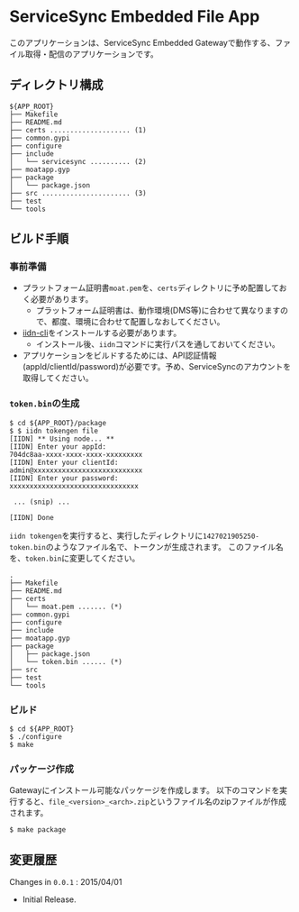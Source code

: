 ServiceSync Embedded File App
===

このアプリケーションは、ServiceSync Embedded Gatewayで動作する、ファイル取得・配信のアプリケーションです。

## ディレクトリ構成

```
${APP_ROOT}
├── Makefile
├── README.md
├── certs .................... (1)
├── common.gypi
├── configure
├── include
│   └── servicesync .......... (2)
├── moatapp.gyp
├── package
│   └── package.json
├── src ...................... (3)
├── test
└── tools
```

## ビルド手順

### 事前準備

* プラットフォーム証明書`moat.pem`を、`certs`ディレクトリに予め配置しておく必要があります。
  * プラットフォーム証明書は、動作環境(DMS等)に合わせて異なりますので、都度、環境に合わせて配置しなおしてください。
* [iidn-cli](https://github.com/inventit/iidn-cli)をインストールする必要があります。
  * インストール後、`iidn`コマンドに実行パスを通しておいてください。
* アプリケーションをビルドするためには、API認証情報(appId/clientId/password)が必要です。予め、ServiceSyncのアカウントを取得してください。

### `token.bin`の生成

```
$ cd ${APP_ROOT}/package
$ $ iidn tokengen file
[IIDN] ** Using node... **
[IIDN] Enter your appId:
704dc8aa-xxxx-xxxx-xxxx-xxxxxxxxx
[IIDN] Enter your clientId:
admin@xxxxxxxxxxxxxxxxxxxxxxxxxxx
[IIDN] Enter your password:
xxxxxxxxxxxxxxxxxxxxxxxxxxxxxxxx

 ... (snip) ...

[IIDN] Done
```

`iidn tokengen`を実行すると、実行したディレクトリに`1427021905250-token.bin`のようなファイル名で、トークンが生成されます。
このファイル名を、`token.bin`に変更してください。

```
.
├── Makefile
├── README.md
├── certs
│   └── moat.pem ....... (*)
├── common.gypi
├── configure
├── include
├── moatapp.gyp
├── package
│   ├── package.json
│   └── token.bin ...... (*)
├── src
├── test
└── tools
```

### ビルド

```
$ cd ${APP_ROOT}
$ ./configure
$ make
```

### パッケージ作成

Gatewayにインストール可能なパッケージを作成します。
以下のコマンドを実行すると、`file_<version>_<arch>.zip`というファイル名のzipファイルが作成されます。

```
$ make package
```

## 変更履歴

Changes in `0.0.1` : 2015/04/01

* Initial Release.
